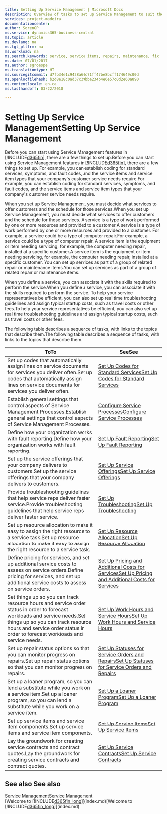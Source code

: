 ```yaml
---
title: Setting Up Service Management | Microsoft Docs
description: Overview of tasks to set up Service Management to suit the way that your organizations manages its services.
services: project-madeira
documentationcenter: 
author: SorenGP
ms.service: dynamics365-business-central
ms.topic: article
ms.devlang: na
ms.tgt_pltfrm: na
ms.workload: na
ms.search.keywords: service, service items, repairs, maintenance, fix
ms.date: 07/01/2017
ms.author: sgroespe
ms.translationtype: HT
ms.sourcegitcommit: d7fb34e1c9428a64c71ff47be8bcff174649c00d
ms.openlocfilehash: b2d8e18c0ad37c39bba234b4e6e57c0d2e60a890
ms.contentlocale: en-ca
ms.lasthandoff: 03/22/2018

---
```


# <a name="setting-up-service-management"></a><span data-ttu-id="d9e66-103">Setting Up Service Management</span><span class="sxs-lookup"><span data-stu-id="d9e66-103">Setting Up Service Management</span></span>
<span data-ttu-id="d9e66-104">Before you can start using Service Management features in [!INCLUDE[d365fin](includes/d365fin_md.md)], there are a few things to set up.</span><span class="sxs-lookup"><span data-stu-id="d9e66-104">Before you can start using Service Management features in [!INCLUDE[d365fin](includes/d365fin_md.md)], there are a few things to set up.</span></span> <span data-ttu-id="d9e66-105">For example, you can establish coding for standard services, symptoms, and fault codes, and the service items and service item types that your company's customer service needs require.</span><span class="sxs-lookup"><span data-stu-id="d9e66-105">For example, you can establish coding for standard services, symptoms, and fault codes, and the service items and service item types that your company's customer service needs require.</span></span>  

<span data-ttu-id="d9e66-106">When you set up Service Management, you must decide what services to offer customers and the schedule for those services.</span><span class="sxs-lookup"><span data-stu-id="d9e66-106">When you set up Service Management, you must decide what services to offer customers and the schedule for those services.</span></span> <span data-ttu-id="d9e66-107">A service is a type of work performed by one or more resources and provided to a customer.</span><span class="sxs-lookup"><span data-stu-id="d9e66-107">A service is a type of work performed by one or more resources and provided to a customer.</span></span> <span data-ttu-id="d9e66-108">For example, a service could be a type of computer repair.</span><span class="sxs-lookup"><span data-stu-id="d9e66-108">For example, a service could be a type of computer repair.</span></span> <span data-ttu-id="d9e66-109">A service item is the equipment or item needing servicing, for example, the computer needing repair, installed at a specific customer.</span><span class="sxs-lookup"><span data-stu-id="d9e66-109">A service item is the equipment or item needing servicing, for example, the computer needing repair, installed at a specific customer.</span></span> <span data-ttu-id="d9e66-110">You can set up services as part of a group of related repair or maintenance items.</span><span class="sxs-lookup"><span data-stu-id="d9e66-110">You can set up services as part of a group of related repair or maintenance items.</span></span>  
  
<span data-ttu-id="d9e66-111">When you define a service, you can associate it with the skills required to perform the service.</span><span class="sxs-lookup"><span data-stu-id="d9e66-111">When you define a service, you can associate it with the skills required to perform the service.</span></span> <span data-ttu-id="d9e66-112">To help your service representatives be efficient, you can also set up real time troubleshooting guidelines and assign typical startup costs, such as travel costs or other fees.</span><span class="sxs-lookup"><span data-stu-id="d9e66-112">To help your service representatives be efficient, you can also set up real time troubleshooting guidelines and assign typical startup costs, such as travel costs or other fees.</span></span>  

<span data-ttu-id="d9e66-113">The following table describes a sequence of tasks, with links to the topics that describe them.</span><span class="sxs-lookup"><span data-stu-id="d9e66-113">The following table describes a sequence of tasks, with links to the topics that describe them.</span></span>  
  
| <span data-ttu-id="d9e66-114">To</span><span class="sxs-lookup"><span data-stu-id="d9e66-114">To</span></span> | <span data-ttu-id="d9e66-115">See</span><span class="sxs-lookup"><span data-stu-id="d9e66-115">See</span></span> |
| --- | --- |
| <span data-ttu-id="d9e66-116">Set up codes that automatically assign lines on service documents for services you deliver often.</span><span class="sxs-lookup"><span data-stu-id="d9e66-116">Set up codes that automatically assign lines on service documents for services you deliver often.</span></span> |[<span data-ttu-id="d9e66-117">Set Up Codes for Standard Services</span><span class="sxs-lookup"><span data-stu-id="d9e66-117">Set Up Codes for Standard Services</span></span>](service-how-setup-service-coding.md)|
| <span data-ttu-id="d9e66-118">Establish general settings that control aspects of Service Management Processes.</span><span class="sxs-lookup"><span data-stu-id="d9e66-118">Establish general settings that control aspects of Service Management Processes.</span></span>|[<span data-ttu-id="d9e66-119">Configure Service Processes</span><span class="sxs-lookup"><span data-stu-id="d9e66-119">Configure Service Processes</span></span>](service-setup-service-processes.md)|
| <span data-ttu-id="d9e66-120">Define how your organization works with fault reporting.</span><span class="sxs-lookup"><span data-stu-id="d9e66-120">Define how your organization works with fault reporting.</span></span> |[<span data-ttu-id="d9e66-121">Set Up Fault Reporting</span><span class="sxs-lookup"><span data-stu-id="d9e66-121">Set Up Fault Reporting</span></span>](service-how-setup-fault-reporting.md) |
| <span data-ttu-id="d9e66-122">Set up the service offerings that your company delivers to customers.</span><span class="sxs-lookup"><span data-stu-id="d9e66-122">Set up the service offerings that your company delivers to customers.</span></span>|[<span data-ttu-id="d9e66-123">Set Up Service Offerings</span><span class="sxs-lookup"><span data-stu-id="d9e66-123">Set Up Service Offerings</span></span>](service-how-setup-service-offerings.md)|
| <span data-ttu-id="d9e66-124">Provide troubleshooting guidelines that help service reps deliver faster service.</span><span class="sxs-lookup"><span data-stu-id="d9e66-124">Provide troubleshooting guidelines that help service reps deliver faster service.</span></span> |[<span data-ttu-id="d9e66-125">Set Up Troubleshooting</span><span class="sxs-lookup"><span data-stu-id="d9e66-125">Set Up Troubleshooting</span></span>](service-how-setup-troubleshooting.md) |
| <span data-ttu-id="d9e66-126">Set up resource allocation to make it easy to assign the right resource to a service task.</span><span class="sxs-lookup"><span data-stu-id="d9e66-126">Set up resource allocation to make it easy to assign the right resource to a service task.</span></span> |[<span data-ttu-id="d9e66-127">Set Up Resource Allocation</span><span class="sxs-lookup"><span data-stu-id="d9e66-127">Set Up Resource Allocation</span></span>](service-how-setup-resource-allocation.md) |
| <span data-ttu-id="d9e66-128">Define pricing for services, and set up additional service costs to assess on service orders.</span><span class="sxs-lookup"><span data-stu-id="d9e66-128">Define pricing for services, and set up additional service costs to assess on service orders.</span></span> |[<span data-ttu-id="d9e66-129">Set Up Pricing and Additional Costs for Services</span><span class="sxs-lookup"><span data-stu-id="d9e66-129">Set Up Pricing and Additional Costs for Services</span></span>](service-how-setup-service-costs-pricing.md)|
| <span data-ttu-id="d9e66-130">Set things up so you can track resource hours and service order status in order to forecast workloads and service needs.</span><span class="sxs-lookup"><span data-stu-id="d9e66-130">Set things up so you can track resource hours and service order status in order to forecast workloads and service needs.</span></span>|[<span data-ttu-id="d9e66-131">Set Up Work Hours and Service Hours</span><span class="sxs-lookup"><span data-stu-id="d9e66-131">Set Up Work Hours and Service Hours</span></span>](service-how-setup-work-service-hours.md)|
| <span data-ttu-id="d9e66-132">Set up repair status options so that you can monitor progress on repairs.</span><span class="sxs-lookup"><span data-stu-id="d9e66-132">Set up repair status options so that you can monitor progress on repairs.</span></span> | [<span data-ttu-id="d9e66-133">Set Up Statuses for Service Orders and Repairs</span><span class="sxs-lookup"><span data-stu-id="d9e66-133">Set Up Statuses for Service Orders and Repairs</span></span>](service-order-repair-status.md)|
| <span data-ttu-id="d9e66-134">Set up a loaner program, so you can lend a substitute while you work on a service item.</span><span class="sxs-lookup"><span data-stu-id="d9e66-134">Set up a loaner program, so you can lend a substitute while you work on a service item.</span></span> |[<span data-ttu-id="d9e66-135">Set Up a Loaner Program</span><span class="sxs-lookup"><span data-stu-id="d9e66-135">Set Up a Loaner Program</span></span>](service-how-setup-loaner-program.md) |
| <span data-ttu-id="d9e66-136">Set up service items and service item components.</span><span class="sxs-lookup"><span data-stu-id="d9e66-136">Set up service items and service item components.</span></span> |[<span data-ttu-id="d9e66-137">Set Up Service Items</span><span class="sxs-lookup"><span data-stu-id="d9e66-137">Set Up Service Items</span></span>](service-how-setup-service-items.md) |
| <span data-ttu-id="d9e66-138">Lay the groundwork for creating service contracts and contract quotes.</span><span class="sxs-lookup"><span data-stu-id="d9e66-138">Lay the groundwork for creating service contracts and contract quotes.</span></span> |[<span data-ttu-id="d9e66-139">Set Up Service Contracts</span><span class="sxs-lookup"><span data-stu-id="d9e66-139">Set Up Service Contracts</span></span>](service-how-setup-service-contracts.md) |

## <a name="see-also"></a><span data-ttu-id="d9e66-140">See also </span><span class="sxs-lookup"><span data-stu-id="d9e66-140">See also</span></span>
[<span data-ttu-id="d9e66-141">Service Management</span><span class="sxs-lookup"><span data-stu-id="d9e66-141">Service Management</span></span>](service-service.md)  
<span data-ttu-id="d9e66-142">[Welcome to [!INCLUDE[d365fin_long](includes/d365fin_long_md.md)]](index.md)</span><span class="sxs-lookup"><span data-stu-id="d9e66-142">[Welcome to [!INCLUDE[d365fin_long](includes/d365fin_long_md.md)]](index.md)</span></span>  

